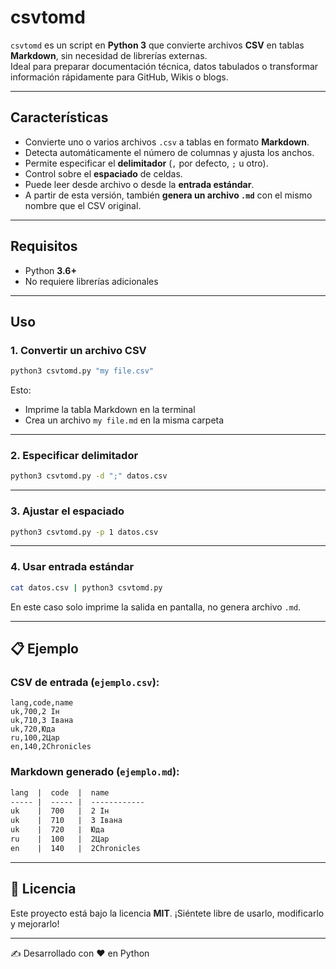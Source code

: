 # csvtomd

`csvtomd` es un script en **Python 3** que convierte archivos **CSV** en tablas **Markdown**, sin necesidad de librerías externas.  
Ideal para preparar documentación técnica, datos tabulados o transformar información rápidamente para GitHub, Wikis o blogs.

---

## Características

- Convierte uno o varios archivos `.csv` a tablas en formato **Markdown**.
- Detecta automáticamente el número de columnas y ajusta los anchos.
- Permite especificar el **delimitador** (`,` por defecto, `;` u otro).
- Control sobre el **espaciado** de celdas.
- Puede leer desde archivo o desde la **entrada estándar**.
- A partir de esta versión, también **genera un archivo `.md`** con el mismo nombre que el CSV original.

---

## Requisitos

- Python **3.6+**  
- No requiere librerías adicionales

---

## Uso

### 1. Convertir un archivo CSV

```bash
python3 csvtomd.py "my file.csv"
````

Esto:

* Imprime la tabla Markdown en la terminal
* Crea un archivo `my file.md` en la misma carpeta

---

### 2. Especificar delimitador

```bash
python3 csvtomd.py -d ";" datos.csv
```

---

### 3. Ajustar el espaciado

```bash
python3 csvtomd.py -p 1 datos.csv
```

---

### 4. Usar entrada estándar

```bash
cat datos.csv | python3 csvtomd.py
```

En este caso solo imprime la salida en pantalla, no genera archivo `.md`.

---

## 📋 Ejemplo

### CSV de entrada (`ejemplo.csv`):

```csv
lang,code,name
uk,700,2 Ін
uk,710,3 Івана
uk,720,Юда
ru,100,2Цар
en,140,2Chronicles
```

### Markdown generado (`ejemplo.md`):

```markdown
lang  |  code  |  name        
----- |  ----- |  ------------
uk    |  700   |  2 Ін        
uk    |  710   |  3 Івана     
uk    |  720   |  Юда         
ru    |  100   |  2Цар        
en    |  140   |  2Chronicles 
```

---

## 📄 Licencia

Este proyecto está bajo la licencia **MIT**.
¡Siéntete libre de usarlo, modificarlo y mejorarlo!

---

✍️ Desarrollado con ❤️ en Python
